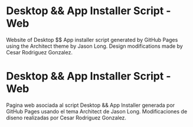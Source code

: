 # Desktop && App Installer Script - Web
Website of Desktop $$ App installer script generated by GitHub Pages using the Architect theme by Jason Long.
Design modifications made by Cesar Rodriguez Gonzalez.

# Desktop && App Installer Script - Web
Pagina web asociada al script Desktop && App Installer generada por GitHub Pages usando el tema Architect de Jason Long.
Modificaciones de diseno realizadas por Cesar Rodriguez Gonzalez.
